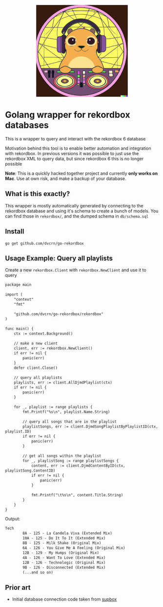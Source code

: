 <div align="center">
    <img src="./logo.png" width="300"/>
</div>

# Golang wrapper for rekordbox databases

This is a wrapper to query and interact with the rekordbox 6 database

Motivation behind this tool is to enable better automation and integration with rekordbox. In previous versions it was possible to just use the rekordbox XML to query data, but since rekordbox 6 this is no longer possible

**Note**: This is a quickly hacked together project and currently **only works on Mac**. Use at own risk, and make a backup of your database.

## What is this exactly?

This wrapper is mostly automatically generated by connecting to the rekordbox database and using it's schema to create a bunch of models. You can find those in `rekordbox/`, and the dumped schema in `db/schema.sql`

## Install

```
go get github.com/dvcrn/go-rekordbox
```

## Usage Example: Query all playlists

Create a new `rekordbox.Client` with `rekordbox.NewClient` and use it to query

```golang
package main

import (
	"context"
	"fmt"

	"github.com/dvcrn/go-rekordbox/rekordbox"
)

func main() {
	ctx := context.Background()

    // make a new client
	client, err := rekordbox.NewClient()
	if err != nil {
		panic(err)
	}
	defer client.Close()

    // query all playlists
	playlists, err := client.AllDjmdPlaylist(ctx)
	if err != nil {
		panic(err)
	}

	for _, playlist := range playlists {
		fmt.Printf("%s\n", playlist.Name.String)

        // query all songs that are in the playlist
		playlistSongs, err := client.DjmdSongPlaylistByPlaylistID(ctx, playlist.ID)
		if err != nil {
			panic(err)
		}

        // get all songs within the playlist
		for _, playlistSong := range playlistSongs {
			content, err := client.DjmdContentByID(ctx, playlistSong.ContentID)
			if err != nil {
				panic(err)
			}

			fmt.Printf("\t%s\n", content.Title.String)
		}
	}
}
```

Output:

```
Tech
        8A - 125 - La Candela Viva (Extended Mix)
        10A - 125 - Do It To It (Extended Mix)
        8B - 125 - Milk Shake (Original Mix)
        6A - 126 - You Give Me A Feeling (Original Mix)
        12B - 129 - My Humps (Original Mix)
        4A - 126 - Want To Love (Extended Mix)
        12B - 126 - Technologic (Original Mix)
        9B - 126 - Disconnected (Extended Mix)
        (...and so on)
```

## Prior art

- Initial database connection code taken from [supbox](https://github.com/gabek/supbox)
